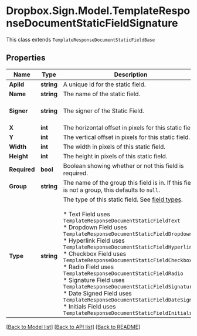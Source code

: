 # Dropbox.Sign.Model.TemplateResponseDocumentStaticFieldSignature
This class extends `TemplateResponseDocumentStaticFieldBase`

## Properties

Name | Type | Description | Notes
------------ | ------------- | ------------- | -------------
**ApiId** | **string** |  A unique id for the static field.  | [optional] 
**Name** | **string** |  The name of the static field.  | [optional] 
**Signer** | **string** |  The signer of the Static Field.  | [optional] [default to "me_now"]
**X** | **int** |  The horizontal offset in pixels for this static field.  | [optional] 
**Y** | **int** |  The vertical offset in pixels for this static field.  | [optional] 
**Width** | **int** |  The width in pixels of this static field.  | [optional] 
**Height** | **int** |  The height in pixels of this static field.  | [optional] 
**Required** | **bool** |  Boolean showing whether or not this field is required.  | [optional] 
**Group** | **string** |  The name of the group this field is in. If this field is not a group, this defaults to `null`.  | [optional] 
**Type** | **string** |  The type of this static field. See [field types](/api/reference/constants/#field-types).<br><br>* Text Field uses `TemplateResponseDocumentStaticFieldText`<br>* Dropdown Field uses `TemplateResponseDocumentStaticFieldDropdown`<br>* Hyperlink Field uses `TemplateResponseDocumentStaticFieldHyperlink`<br>* Checkbox Field uses `TemplateResponseDocumentStaticFieldCheckbox`<br>* Radio Field uses `TemplateResponseDocumentStaticFieldRadio`<br>* Signature Field uses `TemplateResponseDocumentStaticFieldSignature`<br>* Date Signed Field uses `TemplateResponseDocumentStaticFieldDateSigned`<br>* Initials Field uses `TemplateResponseDocumentStaticFieldInitials`  | [default to "signature"]

[[Back to Model list]](../README.md#documentation-for-models) [[Back to API list]](../README.md#documentation-for-api-endpoints) [[Back to README]](../README.md)

